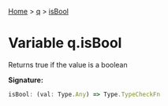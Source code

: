 [Home](../../../index.md) &gt; [q](../../q.md) &gt; [isBool](./isbool.md)

# Variable q.isBool

Returns true if the value is a boolean

<b>Signature:</b>

```typescript
isBool: (val: Type.Any) => Type.TypeCheckFn
```
